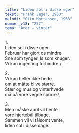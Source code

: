 ```yaml
---
title: "Liden sol i disse uger"
tekst: "Frank Jæger, 1953"
melodi: "Otto Mortensen, 1963"
nummer_v18: "257"
tema: "Året – vinter"
---
```


1\.\
Liden sol i disse uger.\
Februar har gjort os mindre.\
Sne som tynger. Is som knuger.\
Vi kan ingenting forhindre.\

2\.\
Vi kan heller ikke bede\
om at måtte blive større.\
Stær og mus og vinterhvede\
må på vore vegne spørre.\

3\.\
Men måske april vil hente\
vore hjertebål tilbage.\
Sammen vil vi tålsomt vente,\
liden sol i disse dage.